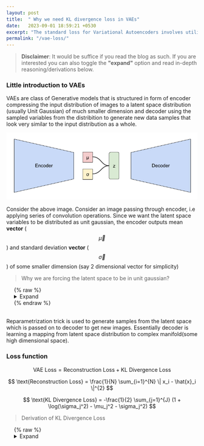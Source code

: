 ```yaml
---
layout: post
title:  " Why we need KL divergence loss in VAEs"
date:   2023-09-01 18:59:21 +0530
excerpt: "The standard loss for Variational Autoencoders involves utilizing Reconstruction loss and KL divergence. The application and advantages of KL divergence is a point of confusion for many beginners. In this blog I aim to succinctly share the intuition behind it."
permalink: "/vae-loss/" 
---
```


> **Disclaimer**: It would be suffice if you read the blog as such. If you are interested you can also toggle the **"expand"** option and read in-depth reasoning/derivations below.

### Little introduction to VAEs
VAEs are class of Generative models that is structured in form of encoder compressing the input distribution of images to a latent space distribution (usually Unit Gaussian) of much smaller dimension and decoder using the sampled variables from the distribition to generate new data samples that look very similar to the input distribution as a whole.

![vae architecture](../images/VAE.png)

Consider the above image. Consider an image passing through encoder, i.e applying series of  convolution operations. Since we want the latent space variables to be distributed as unit gaussian, the encoder outputs mean **vector** ($$ \vec{\mu} $$) and standard deviation **vector** ($$ \vec{\sigma} $$) of some smaller dimension (say 2 dimensional vector for simplicity)

<!-- > Why not Mean and Covariance matrix? -->

> Why we are forcing the latent space to be in unit gaussian?

<div style="padding-left: 20px;">
    {% raw %}
    <details>
        <summary>Expand</summary>
        <div>
            <p> People also use other distributions like von Mises-Fisher distribution etc, but Unit Gaussian as a prior is widely used for a reason that it helps in deriving a simple KL divergence equation in the loss function. To get an idea of the derivation, click the <b>Expand</b> toggle under Loss function section.</p>
        </div>
    </details>
    {% endraw %}
</div>

<br>

Reparametrization trick is used to generate samples from the latent space which is passed on to decoder to get new images. Essentially decoder is learning a mapping from latent space distribution to complex manifold(some high dimensional space).

### Loss function

$$ \text{VAE Loss} = \text{Reconstruction Loss} + \text{KL Divergence Loss} $$ 

$$ \text{Reconstruction Loss} = \frac{1}{N} \sum_{i=1}^{N} \| x_i - \hat{x}_i \|^{2} $$

$$ \text{KL Divergence Loss} = -\frac{1}{2} \sum_{j=1}^{J} (1 + \log(\sigma_j^2) - \mu_j^2 - \sigma_j^2) $$

<!-- 
$$ \text{L}_{\text{VAE}} = \mathbb{E}_{q(z|x)}\left[\log p(x|z)\right] + \text{KL}\left(q(z|x) \,||\, p(z)\right)
 $$

 $$
\text{L}_{\text{VAE}} = \mathbb{E}_{z \sim q}\left[\log p(x|z)\right] +  \text{KL}\left(q(z|x) \,||\, p(z)\right)

$$ 

$$  
   f(x) = \log p(x|z) 
$$ 

$$
   \mathbb{E} [x] = \mathbb{E}_{q} [x] = \mathbb{E}_{x \sim q} [x] = \int x .\, q(x) \, dx 

 $$ -->

<!-- \mathbb{E} [f(x)] = \mathbb{E}_{q} [f(x)] = \mathbb{E}_{x \sim q} [f(x)] = \int f(x) \, q(x) \, dx  -->
<!-- $$ \text{KL Divergence Loss} = \frac{1}{N} \sum_{i=1}^{N} -\frac{1}{2} \sum_{j=1}^{J} (1 + \log(\sigma_{ij}^2) - \mu_{ij}^2 - \sigma_{ij}^2) $$ -->

> Derivation of KL Divergence Loss

<div style="padding-left: 20px;">
    {% raw %}
    <details>
        <summary>Expand</summary>
        <div>
            <p>  You can refer to this useful stack exchange discussion: <a href="https://stats.stackexchange.com/questions/318748/deriving-the-kl-divergence-loss-for-vaes/370048#370048 ">StackExchange</a></p>
            <p> If interested on generic derivation: <a href="https://stats.stackexchange.com/questions/7440/kl-divergence-between-two-univariate-gaussians">Univariate Case</a>, <a href="https://stats.stackexchange.com/questions/60680/kl-divergence-between-two-multivariate-gaussians">Multivariate Case</a> </p>
            
        </div>
    </details>
    {% endraw %}
</div>

<br>

> Another form of reconstruction loss with log likelihood

<div style="padding-left: 20px;">
    {% raw %}
    <details>
        <summary>Expand</summary>
        <div>
            <p> Another notation people use in literature to describle reconstruction loss is with log likelihood. i.e </p>
               $$ \text{Reconstruction Loss} = -\mathbb{E}_{z \sim q(z|x)}\log(P (x | z)) $$ 

            Generally in VAE, the output of the decoder is considered to have the mean $$\mu_{x|z}$$ which I will just call &mu; and people usually assume a unitary covariance (assuming the features to be independant of each other for simplicity, i.e diagonal covariance matrix). So in that case we have:

            $$logP(x|z)=-\frac{1}{2}[log(|\Sigma|)+klog(2\pi)+(\mathbf{x}-\mathbf{\mu})^T(\mathbf{x}-\mathbf{\mu})]$$

            This comes from taking the log of the pdf of a multivariate Gaussian distribution (It is considered as Gaussian distribution because the samples <b>z</b> are obtained by reparametrising from unit gaussian). Now you can see that since the first two terms are constant with respect to &mu;, the optimization problem is equivalent to  
            
            $$-\frac{1}{2}(\mathbf{x}-\boldsymbol{\mu})^T(\mathbf{x}-\boldsymbol{\mu})$$ 
            
            which is the just the L2 loss between <b>x</b>  and &mu;. 
            <br>
            <br>
            <b>Note: </b> You may have the doubt that in the original MSE loss we use input and reconstructed image in the loss function whereas here we are using the <b>mean</b> and input image for reconstruction, aren't they different? Think about this
            , the output of the decoder is considered probabilisticly as mean vector (same dimension of that of input image), essentially if we reshape it, it will become a reconstructed image. So both interpretations are valid.
            <br>
        </div>
    </details>
    {% endraw %}
</div>

<br>

### Reconstruction loss
It is just the mean squared loss. With which we are aiming to make the generated image as close as possible to the input image pixel wise. That is penalising the model if it deviate too much from the input **structure**.

> Why do we need Reconstruction loss

<div style="padding-left: 20px;">
    {% raw %}
    <details>
        <summary>Expand</summary>
        <div>
            <img src="../images/reconstruction.png"> 
        </div>
    </details>
    {% endraw %}
</div>

<br>

### KL loss
Here comes the main topic of discussion. 

<!-- **TL DR;** -->
- Using KL Divergence loss helps acheiving;the following properties
    - **Continuity**: Latent variables closer in the latent space are also closer (i.e similarly looking) after decoding.
    - **Completeness**: Latent variables are closely placed in latent space, creating a smooth (gap less) space for meaningfull decoding.

<br>
- Think of this as a regularisation. We usually regularise in deep learning models to avoid models overfitting the dataset, in other words we want to prevent the model learning shortcuts to learn the underlying given dataset and generalise well for any similar dataset. 
- Similary here, we want to prevent the encoder from learning any random distribution in a particular way which is not robust in nature to generate new samples. 
- When we force the encoder to generate mean and standard deviation as a unit gaussian, we are making it easier for decoder to sample new images uniformly from the latent space.

<br>
Let me explain you with example of what I mean by *"making it easier for decoder to generate robust new images"* .

The first plot is a 2-D latent space of MNIST images trained without using KL divergence loss term in the loss function. Look carefully the x and y scale, since we didnt force the encoder to generate latent variables following unit gaussian distribution the mean, variance and the range of scales are arbitar because of which the scales are different in x and y direction. 

![Latent Space without KL](../images/without_kl.png)

Below is the recontruction of the latent space to MNIST-images. I am uniformly sampling the latent variables in x-range: (0, 20), y-range: (-7.5, 7.5), so as to utilize the entire latent space above.

![Reconstruction without KL](../images/without_kl_reconstruction.png)

Similary I am doing the same procedure after training VAE with KL divergence in the loss term (with unit gaussian prior, i.e mean=0, standard deviation=1). Here I am sampling the latent variables in x-range: (-2.0, 2.0), y-range: (-2.0, 2.0), so as to utilize the entire latent space.

![Latent Space with KL](../images/with_kl.png)

![Reconstruction with KL](../images/with_kl_reconstruction.png)

You can form few conclusions regarding the latent space and reconstruction images of the above two cases.
- The latent space without KL divergence loss term is discontinuous, in other terms it doesn't satisfy **completeness**, i.e there are gaps and are not closely packed.
- If you look at the reconstruction image (with KL divergence term) from left to right there is a *smooth* transition of digit images that are closer to each other. For instance 0 looks similar to 6 , 1 looks similar to 7 and so on. But this pattern is not found in the reconstruction image without using KL divergence, which doesn't satisfy **continuity** property. 
- The above two properties are very useful in many ways to get desired good looking outputs from generative model, explanation of which will be out of scope of this blog. If you are interested, you can read about disentanglement in VAEs.

<!-- Toggle to show why unit gaussian is used  -->

<br>

I know you won't be satisfied or you might be doubtful of my results above. Ofcourse thats natural, here is the [notebook](https://github.com/hwaseem04/Playing-with-Generative-Models/blob/main/VAE.ipynb) you can freely explore with and convince yourself.

<br>

*Tip*: 
Load the notebook in kaggle, you dont need to install anything locally and can save space :)

### Conclusion
We had a brief introduction to VAE and the loss functions used in standard VAE. We also looked into the two useful properties acheived via using KL divergence in the loss term.

If you have any clarifications/improvements, feel free to reach out to me in [Linkedin](https://www.linkedin.com/in/hwaseem04/)
